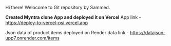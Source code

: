 Hi there! Welocome to Git repository by Sammed.

**Created Myntra clone App and deployed it on Vercel**
App link - https://deploy-to-vercel-psi.vercel.app

Json data of product items deployed on Render
data link - https://datajson-upp7.onrender.com/items


